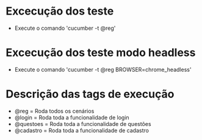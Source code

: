 # Excecução dos teste 
- Execute o comando 'cucumber -t @reg'
# Excecução dos teste modo headless
- Execute o comando 'cucumber -t @reg BROWSER=chrome_headless'

# Descrição das tags de execução
* @reg = Roda todos os cenários
* @login = Roda toda a funcionalidade de login
* @questoes = Roda toda a funcionalidade de questões
* @cadastro = Roda toda a funcionalidade de cadastro